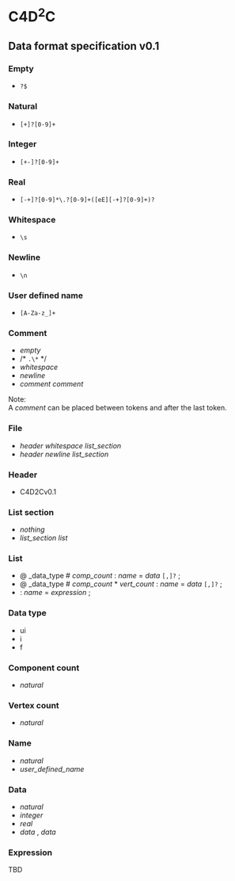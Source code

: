 # C4D<sup>2</sup>C
## Data format specification v0.1

### Empty
+ `?$`

### Natural
+ `[+]?[0-9]+`

### Integer
+ `[+-]?[0-9]+`

### Real
+ `[-+]?[0-9]*\.?[0-9]+([eE][-+]?[0-9]+)?`

### Whitespace
+ `\s`

### Newline
+ `\n`

### User defined name
+ `[A-Za-z_]+`

### Comment
+ _empty_
+ /* `.\*` */
+ _whitespace_
+ _newline_
+ _comment_ _comment_

Note:  
A _comment_ can be placed between tokens and after the last token.

### File
+ _header_ _whitespace_ _list_section_
+ _header_ _newline_ _list_section_

### Header
+ C4D2Cv0.1

### List section
+ _nothing_
+ _list_section_ _list_

### List
+ @ _data_type # _comp_count_ : _name_ = _data_ `[,]?` ;
+ @ _data_type # _comp_count_ * _vert_count_ : _name_ = _data_ `[,]?` ;
+ : _name_ = _expression_ ;

### Data type
+ ui
+ i
+ f

### Component count
+ _natural_

### Vertex count
+ _natural_

### Name
+ _natural_
+ _user_defined_name_

### Data
+ _natural_
+ _integer_
+ _real_
+ _data_ , _data_

### Expression
TBD
